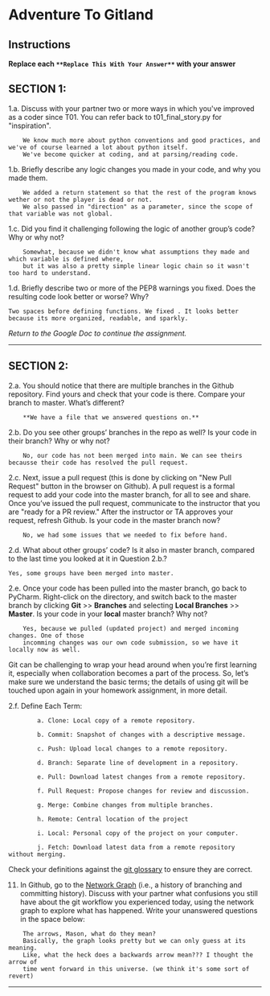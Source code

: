 # Adventure To Gitland

## Instructions

**Replace each `**Replace This With Your Answer**` with your answer**


## SECTION 1:

1.a. Discuss with your partner two or more ways in which you've improved as a coder since T01. You can refer back to t01_final_story.py for "inspiration".

```        
    We know much more about python conventions and good practices, and we've of course learned a lot about python itself.
    We've become quicker at coding, and at parsing/reading code.
```


1.b. Briefly describe any logic changes you made in your code, and why you made them.

```
    We added a return statement so that the rest of the program knows wether or not the player is dead or not.
    We also passed in "direction" as a parameter, since the scope of that variable was not global.
```


1.c. Did you find it challenging following the logic of another group’s code? Why or why not?

```
    Somewhat, because we didn't know what assumptions they made and which variable is defined where,
    but it was also a pretty simple linear logic chain so it wasn't too hard to understand.
```


1.d. Briefly describe two or more of the PEP8 warnings you fixed. Does the resulting code look better or worse? Why?

```
Two spaces before defining functions. We fixed . It looks better because its more organized, readable, and sparkly.
```

_Return to the Google Doc to continue the assignment._
___

## SECTION 2:

2.a. You should notice that there are multiple branches in the Github repository. Find yours and check that your code is there. 
     Compare your branch to master. What’s different?

```        
    **We have a file that we answered questions on.**
```


2.b. Do you see other groups’ branches in the repo as well? Is your code in their branch? Why or why not?

```        
    No, our code has not been merged into main. We can see theirs becausse their code has resolved the pull request.
```


2.c. Next, issue a pull request (this is done by clicking on "New Pull Request" button in the browser on Github). 
     A pull request is a formal request to add your code into the master branch, for all to see and share. 
     Once you’ve issued the pull request, communicate to the instructor that you are "ready for a PR review."
     After the instructor or TA approves your request, refresh Github. 
     Is your code in the master branch now? 

```
    No, we had some issues that we needed to fix before hand. 
```


2.d. What about other groups’ code? Is it also in master branch, compared to the last time you looked at it in Question 2.b.?

```
Yes, some groups have been merged into master.
```


2.e. Once your code has been pulled into the master branch, go back to PyCharm. 
     Right-click on the directory, and switch back to the master branch by clicking 
     **Git** >> **Branches** and selecting **Local Branches** >> **Master**.
     Is your code in your **local** master branch? Why not?

```
    Yes, because we pulled (updated project) and merged incoming changes. One of those
    incomming changes was our own code submission, so we have it locally now as well.
```

Git can be challenging to wrap your head around when you’re first learning it, 
especially when collaboration becomes a part of the process. 
So, let’s make sure we understand the basic terms; 
the details of using git will be touched upon again in your homework assignment, in more detail. 

2.f. Define Each Term:
```
        a. Clone: Local copy of a remote repository.

        b. Commit: Snapshot of changes with a descriptive message.

        c. Push: Upload local changes to a remote repository.

        d. Branch: Separate line of development in a repository.

        e. Pull: Download latest changes from a remote repository.

        f. Pull Request: Propose changes for review and discussion.

        g. Merge: Combine changes from multiple branches.

        h. Remote: Central location of the project

        i. Local: Personal copy of the project on your computer.

        j. Fetch: Download latest data from a remote repository without merging.
```

Check your definitions against the [git glossary](https://help.github.com/articles/github-glossary/) to ensure they are correct.

11. In Github, go to the [Network Graph](https://github.com/Berea-College-CSC-226/t04-master/network) (i.e., a history of branching and committing history). 
    Discuss with your partner what confusions you still have about the git workflow you experienced today, 
    using the network graph to explore what has happened. Write your unanswered questions in the space below:

```
    The arrows, Mason, what do they mean?
    Basically, the graph looks pretty but we can only guess at its meaning.
    Like, what the heck does a backwards arrow mean??? I thought the arrow of
    time went forward in this universe. (we think it's some sort of revert)
```

---